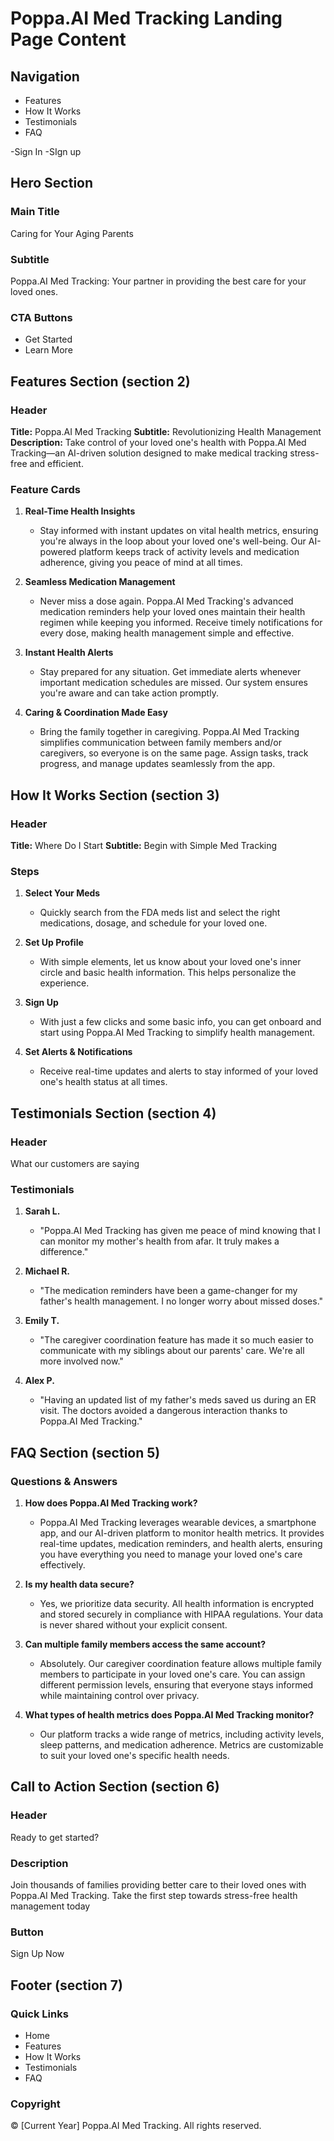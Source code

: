 # Poppa.AI Med Tracking Landing Page Content

## Navigation
- Features
- How It Works
- Testimonials
- FAQ

-Sign In
-SIgn up

## Hero Section
### Main Title
Caring for Your Aging Parents

### Subtitle
Poppa.AI Med Tracking: Your partner in providing the best care for your loved ones.

### CTA Buttons
- Get Started
- Learn More

## Features Section (section 2)
### Header
**Title:** Poppa.AI Med Tracking
**Subtitle:** Revolutionizing Health Management
**Description:** Take control of your loved one's health with Poppa.AI Med Tracking—an AI-driven solution designed to make medical tracking stress-free and efficient.

### Feature Cards
1. **Real-Time Health Insights**
   - Stay informed with instant updates on vital health metrics, ensuring you're always in the loop about your loved one's well-being. Our AI-powered platform keeps track of activity levels and medication adherence, giving you peace of mind at all times.

2. **Seamless Medication Management**
   - Never miss a dose again. Poppa.AI Med Tracking's advanced medication reminders help your loved ones maintain their health regimen while keeping you informed. Receive timely notifications for every dose, making health management simple and effective.

3. **Instant Health Alerts**
   - Stay prepared for any situation. Get immediate alerts whenever important medication schedules are missed. Our system ensures you're aware and can take action promptly.

4. **Caring & Coordination Made Easy**
   - Bring the family together in caregiving. Poppa.AI Med Tracking simplifies communication between family members and/or caregivers, so everyone is on the same page. Assign tasks, track progress, and manage updates seamlessly from the app.

## How It Works Section (section 3)
### Header
**Title:** Where Do I Start
**Subtitle:** Begin with Simple Med Tracking

### Steps
1. **Select Your Meds**
   - Quickly search from the FDA meds list and select the right medications, dosage, and schedule for your loved one.

2. **Set Up Profile**
   - With simple elements, let us know about your loved one's inner circle and basic health information. This helps personalize the experience.

3. **Sign Up**
   - With just a few clicks and some basic info, you can get onboard and start using Poppa.AI Med Tracking to simplify health management.

4. **Set Alerts & Notifications**
   - Receive real-time updates and alerts to stay informed of your loved one's health status at all times.

## Testimonials Section (section 4)
### Header
What our customers are saying

### Testimonials
1. **Sarah L.**
   - "Poppa.AI Med Tracking has given me peace of mind knowing that I can monitor my mother's health from afar. It truly makes a difference."

2. **Michael R.**
   - "The medication reminders have been a game-changer for my father's health management. I no longer worry about missed doses."

3. **Emily T.**
   - "The caregiver coordination feature has made it so much easier to communicate with my siblings about our parents' care. We're all more involved now."

4. **Alex P.**
   - "Having an updated list of my father's meds saved us during an ER visit. The doctors avoided a dangerous interaction thanks to Poppa.AI Med Tracking."

## FAQ Section (section 5)
### Questions & Answers
1. **How does Poppa.AI Med Tracking work?**
   - Poppa.AI Med Tracking leverages wearable devices, a smartphone app, and our AI-driven platform to monitor health metrics. It provides real-time updates, medication reminders, and health alerts, ensuring you have everything you need to manage your loved one's care effectively.

2. **Is my health data secure?**
   - Yes, we prioritize data security. All health information is encrypted and stored securely in compliance with HIPAA regulations. Your data is never shared without your explicit consent.

3. **Can multiple family members access the same account?**
   - Absolutely. Our caregiver coordination feature allows multiple family members to participate in your loved one's care. You can assign different permission levels, ensuring that everyone stays informed while maintaining control over privacy.

4. **What types of health metrics does Poppa.AI Med Tracking monitor?**
   - Our platform tracks a wide range of metrics, including activity levels, sleep patterns, and medication adherence. Metrics are customizable to suit your loved one's specific health needs.

## Call to Action Section (section 6)
### Header
Ready to get started?

### Description
Join thousands of families providing better care to their loved ones with Poppa.AI Med Tracking. Take the first step towards stress-free health management today

### Button
Sign Up Now

## Footer (section 7)
### Quick Links
- Home
- Features
- How It Works
- Testimonials
- FAQ

### Copyright
© [Current Year] Poppa.AI Med Tracking. All rights reserved. 